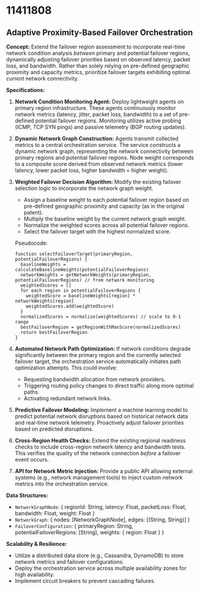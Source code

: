 # 11411808

## Adaptive Proximity-Based Failover Orchestration

**Concept:** Extend the failover region assessment to incorporate real-time network condition analysis *between* primary and potential failover regions, dynamically adjusting failover priorities based on observed latency, packet loss, and bandwidth.  Rather than solely relying on pre-defined geographic proximity and capacity metrics, prioritize failover targets exhibiting optimal *current* network connectivity.

**Specifications:**

1.  **Network Condition Monitoring Agent:** Deploy lightweight agents on primary region infrastructure.  These agents continuously monitor network metrics (latency, jitter, packet loss, bandwidth) to a set of pre-defined potential failover regions.  Monitoring utilizes active probing (ICMP, TCP SYN pings) and passive telemetry (BGP routing updates).

2.  **Dynamic Network Graph Construction:** Agents transmit collected metrics to a central orchestration service. The service constructs a dynamic network graph, representing the network connectivity between primary regions and potential failover regions.  Node weight corresponds to a composite score derived from observed network metrics (lower latency, lower packet loss, higher bandwidth = higher weight).

3.  **Weighted Failover Decision Algorithm:**  Modify the existing failover selection logic to incorporate the network graph weight.
    *   Assign a baseline weight to each potential failover region based on pre-defined geographic proximity and capacity (as in the original patent).
    *   Multiply the baseline weight by the current network graph weight.
    *   Normalize the weighted scores across all potential failover regions.
    *   Select the failover target with the highest normalized score.

    Pseudocode:

    ```
    function selectFailoverTarget(primaryRegion, potentialFailoverRegions) {
      baselineWeights = calculateBaselineWeights(potentialFailoverRegions)
      networkWeights = getNetworkWeights(primaryRegion, potentialFailoverRegions) // from network monitoring
      weightedScores = []
      for each region in potentialFailoverRegions {
        weightedScore = baselineWeights[region] * networkWeights[region]
        weightedScores.add(weightedScore)
      }
      normalizedScores = normalize(weightedScores) // scale to 0-1 range
      bestFailoverRegion = getRegionWithMaxScore(normalizedScores)
      return bestFailoverRegion
    }
    ```

4.  **Automated Network Path Optimization:**  If network conditions degrade significantly between the primary region and the currently selected failover target, the orchestration service automatically initiates path optimization attempts.  This could involve:
    *   Requesting bandwidth allocation from network providers.
    *   Triggering routing policy changes to direct traffic along more optimal paths.
    *   Activating redundant network links.

5.  **Predictive Failover Modeling:**  Implement a machine learning model to predict potential network disruptions based on historical network data and real-time network telemetry.  Proactively adjust failover priorities based on predicted disruptions.

6.  **Cross-Region Health Checks:** Extend the existing regional readiness checks to include cross-region network latency and bandwidth tests. This verifies the quality of the network connection *before* a failover event occurs.

7.  **API for Network Metric Injection:** Provide a public API allowing external systems (e.g., network management tools) to inject custom network metrics into the orchestration service.

**Data Structures:**

*   `NetworkGraphNode`: { regionId: String, latency: Float, packetLoss: Float, bandwidth: Float, weight: Float }
*   `NetworkGraph`: { nodes: [NetworkGraphNode], edges: [(String, String)] }
*   `FailoverConfiguration`: { primaryRegion: String, potentialFailoverRegions: [String], weights: { region: Float } }

**Scalability & Resilience:**

*   Utilize a distributed data store (e.g., Cassandra, DynamoDB) to store network metrics and failover configurations.
*   Deploy the orchestration service across multiple availability zones for high availability.
*   Implement circuit breakers to prevent cascading failures.